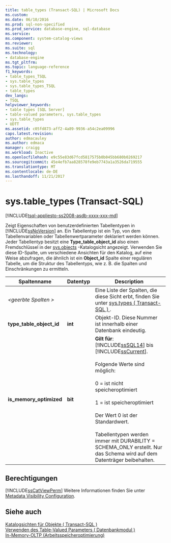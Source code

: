```yaml
---
title: table_types (Transact-SQL) | Microsoft Docs
ms.custom: 
ms.date: 06/10/2016
ms.prod: sql-non-specified
ms.prod_service: database-engine, sql-database
ms.service: 
ms.component: system-catalog-views
ms.reviewer: 
ms.suite: sql
ms.technology:
- database-engine
ms.tgt_pltfrm: 
ms.topic: language-reference
f1_keywords:
- table_types_TSQL
- sys.table_types
- sys.table_types_TSQL
- table_types
dev_langs:
- TSQL
helpviewer_keywords:
- table types [SQL Server]
- table-valued parameters, sys.table_types
- sys.table_types
- UDTT
ms.assetid: c05fd873-aff2-4a89-9936-a54c2ea09996
caps.latest.revision: 
author: edmacauley
ms.author: edmaca
manager: craigg
ms.workload: Inactive
ms.openlocfilehash: e9c55e83d67fcd5817575b0b045bb680b0269217
ms.sourcegitcommit: 45e4efb7aa828578fe9eb7743a1a3526da719555
ms.translationtype: MT
ms.contentlocale: de-DE
ms.lasthandoff: 11/21/2017
---
```

# <a name="systabletypes-transact-sql"></a>sys.table_types (Transact-SQL)
[!INCLUDE[tsql-appliesto-ss2008-asdb-xxxx-xxx-md](../../includes/tsql-appliesto-ss2008-asdb-xxxx-xxx-md.md)]

  Zeigt Eigenschaften von benutzerdefinierten Tabellentypen in [!INCLUDE[ssNoVersion](../../includes/ssnoversion-md.md)] an. Ein Tabellentyp ist ein Typ, von dem Tabellenvariablen oder Tabellenwertparameter deklariert werden können. Jeder Tabellentyp besitzt eine **Type_table_object_id** also einen Fremdschlüssel in der [sys.objects](../../relational-databases/system-catalog-views/sys-objects-transact-sql.md) -Katalogsicht angezeigt. Verwenden Sie diese ID-Spalte, um verschiedene Ansichten für den Katalog, auf eine Weise abzufragen, die ähnlich ist ein **Object_id** Spalte einer regulären Tabelle, um die Struktur des Tabellentyps, wie z. B. die Spalten und Einschränkungen zu ermitteln.    
 
|Spaltenname|Datentyp|Description|  
|-----------------|---------------|-----------------|  
|*\<geerbte Spalten >*||Eine Liste der Spalten, die diese Sicht erbt, finden Sie unter [sys.types &#40; Transact-SQL &#41; ](../../relational-databases/system-catalog-views/sys-types-transact-sql.md).|  
|**type_table_object_id**|**int**|Objekt-ID. Diese Nummer ist innerhalb einer Datenbank eindeutig.|  
|**is_memory_optimized**|**bit**|**Gilt für**: [!INCLUDE[ssSQL14](../../includes/sssql14-md.md)] bis [!INCLUDE[ssCurrent](../../includes/sscurrent-md.md)].<br /><br /> Folgende Werte sind möglich:<br /><br /> 0 = ist nicht speicheroptimiert<br /><br /> 1 = ist speicheroptimiert<br /><br /> Der Wert 0 ist der Standardwert.<br /><br /> Tabellentypen werden immer mit DURABILITY = SCHEMA_ONLY erstellt. Nur das Schema wird auf dem Datenträger beibehalten.|  
  
## <a name="permissions"></a>Berechtigungen  
 [!INCLUDE[ssCatViewPerm](../../includes/sscatviewperm-md.md)] Weitere Informationen finden Sie unter [Metadata Visibility Configuration](../../relational-databases/security/metadata-visibility-configuration.md).  
  
## <a name="see-also"></a>Siehe auch  
 [Katalogsichten für Objekte &#40; Transact-SQL &#41;](../../relational-databases/system-catalog-views/object-catalog-views-transact-sql.md)   
 [Verwenden des Table-Valued Parameters &#40; Datenbankmodul &#41;](../../relational-databases/tables/use-table-valued-parameters-database-engine.md)   
 [In-Memory-OLTP &#40;Arbeitsspeicheroptimierung&#41;](../../relational-databases/in-memory-oltp/in-memory-oltp-in-memory-optimization.md)  
  
  
